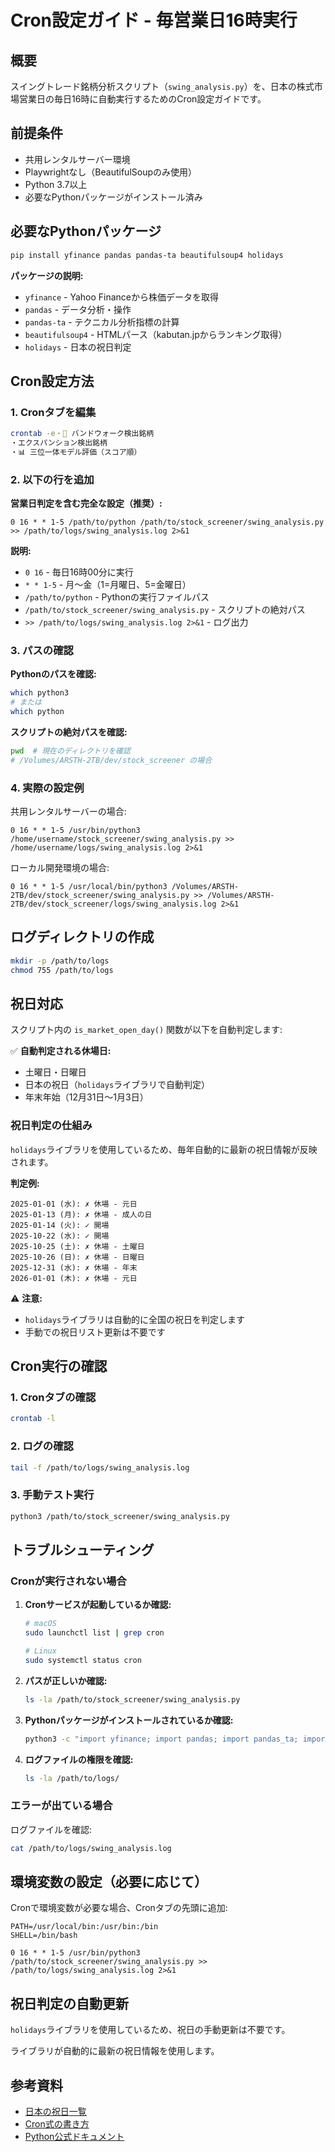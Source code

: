 # Cron設定ガイド - 毎営業日16時実行

## 概要
スイングトレード銘柄分析スクリプト（`swing_analysis.py`）を、日本の株式市場営業日の毎日16時に自動実行するためのCron設定ガイドです。

## 前提条件
- 共用レンタルサーバー環境
- Playwrightなし（BeautifulSoupのみ使用）
- Python 3.7以上
- 必要なPythonパッケージがインストール済み

## 必要なPythonパッケージ
```bash
pip install yfinance pandas pandas-ta beautifulsoup4 holidays
```

**パッケージの説明:**
- `yfinance` - Yahoo Financeから株価データを取得
- `pandas` - データ分析・操作
- `pandas-ta` - テクニカル分析指標の計算
- `beautifulsoup4` - HTMLパース（kabutan.jpからランキング取得）
- `holidays` - 日本の祝日判定

## Cron設定方法

### 1. Cronタブを編集
```bash
crontab -e・🚀 バンドウォーク検出銘柄
・エクスパンション検出銘柄
・📊 三位一体モデル評価（スコア順）
```

### 2. 以下の行を追加

**営業日判定を含む完全な設定（推奨）:**
```cron
0 16 * * 1-5 /path/to/python /path/to/stock_screener/swing_analysis.py >> /path/to/logs/swing_analysis.log 2>&1
```

**説明:**
- `0 16` - 毎日16時00分に実行
- `* * 1-5` - 月〜金（1=月曜日、5=金曜日）
- `/path/to/python` - Pythonの実行ファイルパス
- `/path/to/stock_screener/swing_analysis.py` - スクリプトの絶対パス
- `>> /path/to/logs/swing_analysis.log 2>&1` - ログ出力

### 3. パスの確認

**Pythonのパスを確認:**
```bash
which python3
# または
which python
```

**スクリプトの絶対パスを確認:**
```bash
pwd  # 現在のディレクトリを確認
# /Volumes/ARSTH-2TB/dev/stock_screener の場合
```

### 4. 実際の設定例

共用レンタルサーバーの場合:
```cron
0 16 * * 1-5 /usr/bin/python3 /home/username/stock_screener/swing_analysis.py >> /home/username/logs/swing_analysis.log 2>&1
```

ローカル開発環境の場合:
```cron
0 16 * * 1-5 /usr/local/bin/python3 /Volumes/ARSTH-2TB/dev/stock_screener/swing_analysis.py >> /Volumes/ARSTH-2TB/dev/stock_screener/logs/swing_analysis.log 2>&1
```

## ログディレクトリの作成

```bash
mkdir -p /path/to/logs
chmod 755 /path/to/logs
```

## 祝日対応

スクリプト内の `is_market_open_day()` 関数が以下を自動判定します:

✅ **自動判定される休場日:**
- 土曜日・日曜日
- 日本の祝日（`holidays`ライブラリで自動判定）
- 年末年始（12月31日〜1月3日）

### 祝日判定の仕組み

`holidays`ライブラリを使用しているため、毎年自動的に最新の祝日情報が反映されます。

**判定例:**
```
2025-01-01 (水): ✗ 休場 - 元日
2025-01-13 (月): ✗ 休場 - 成人の日
2025-01-14 (火): ✓ 開場
2025-10-22 (水): ✓ 開場
2025-10-25 (土): ✗ 休場 - 土曜日
2025-10-26 (日): ✗ 休場 - 日曜日
2025-12-31 (水): ✗ 休場 - 年末
2026-01-01 (木): ✗ 休場 - 元日
```

⚠️ **注意:**
- `holidays`ライブラリは自動的に全国の祝日を判定します
- 手動での祝日リスト更新は不要です

## Cron実行の確認

### 1. Cronタブの確認
```bash
crontab -l
```

### 2. ログの確認
```bash
tail -f /path/to/logs/swing_analysis.log
```

### 3. 手動テスト実行
```bash
python3 /path/to/stock_screener/swing_analysis.py
```

## トラブルシューティング

### Cronが実行されない場合

1. **Cronサービスが起動しているか確認:**
   ```bash
   # macOS
   sudo launchctl list | grep cron

   # Linux
   sudo systemctl status cron
   ```

2. **パスが正しいか確認:**
   ```bash
   ls -la /path/to/stock_screener/swing_analysis.py
   ```

3. **Pythonパッケージがインストールされているか確認:**
   ```bash
   python3 -c "import yfinance; import pandas; import pandas_ta; import bs4"
   ```

4. **ログファイルの権限を確認:**
   ```bash
   ls -la /path/to/logs/
   ```

### エラーが出ている場合

ログファイルを確認:
```bash
cat /path/to/logs/swing_analysis.log
```

## 環境変数の設定（必要に応じて）

Cronで環境変数が必要な場合、Cronタブの先頭に追加:
```cron
PATH=/usr/local/bin:/usr/bin:/bin
SHELL=/bin/bash

0 16 * * 1-5 /usr/bin/python3 /path/to/stock_screener/swing_analysis.py >> /path/to/logs/swing_analysis.log 2>&1
```

## 祝日判定の自動更新

`holidays`ライブラリを使用しているため、祝日の手動更新は不要です。

ライブラリが自動的に最新の祝日情報を使用します。

## 参考資料

- [日本の祝日一覧](https://www.nta.go.jp/about/organization/ntc/kenkyu/ronsou/67onko/67-1.htm)
- [Cron式の書き方](https://ja.wikipedia.org/wiki/Cron)
- [Python公式ドキュメント](https://docs.python.org/ja/)

